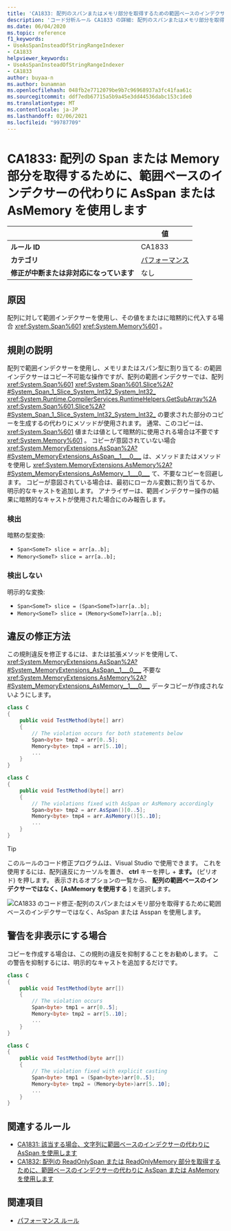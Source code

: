 ```yaml
---
title: 'CA1833: 配列のスパンまたはメモリ部分を取得するための範囲ベースのインデクサーではなく、AsSpan または Asspan を使用します (コード分析)'
description: 'コード分析ルール CA1833 の詳細: 配列のスパンまたはメモリ部分を取得するために範囲ベースのインデクサーの代わりに AsSpan または Asspan を使用する'
ms.date: 06/04/2020
ms.topic: reference
f1_keywords:
- UseAsSpanInsteadOfStringRangeIndexer
- CA1833
helpviewer_keywords:
- UseAsSpanInsteadOfStringRangeIndexer
- CA1833
author: buyaa-n
ms.author: bunamnan
ms.openlocfilehash: 048fb2e7712079be9b7c96968937a3fc41faa61c
ms.sourcegitcommit: ddf7edb67715a5b9a45e3dd44536dabc153c1de0
ms.translationtype: MT
ms.contentlocale: ja-JP
ms.lasthandoff: 02/06/2021
ms.locfileid: "99787709"
---
```

# <a name="ca1833-use-asspan-or-asmemory-instead-of-range-based-indexers-for-getting-span-or-memory-portion-of-an-array"></a>CA1833: 配列の Span または Memory 部分を取得するために、範囲ベースのインデクサーの代わりに AsSpan または AsMemory を使用します

| | 値 |
|-|-|
| **ルール ID** |CA1833|
| **カテゴリ** |[パフォーマンス](performance-warnings.md)|
| **修正が中断または非対応になっています** |なし|

## <a name="cause"></a>原因

配列に対して範囲インデクサーを使用し、その値をまたはに暗黙的に代入する場合 <xref:System.Span%601> <xref:System.Memory%601> 。

## <a name="rule-description"></a>規則の説明

配列で範囲インデクサーを使用し、メモリまたはスパン型に割り当てる: の範囲インデクサーはコピー不可能な操作ですが、配列の範囲インデクサーでは、配列 <xref:System.Span%601> <xref:System.Span%601.Slice%2A?#System_Span_1_Slice_System_Int32_System_Int32_> <xref:System.Runtime.CompilerServices.RuntimeHelpers.GetSubArray%2A> <xref:System.Span%601.Slice%2A?#System_Span_1_Slice_System_Int32_System_Int32_> の要求された部分のコピーを生成するの代わりにメソッドが使用されます。 通常、このコピーは、 <xref:System.Span%601> 値または値として暗黙的に使用される場合は不要です <xref:System.Memory%601> 。 コピーが意図されていない場合 <xref:System.MemoryExtensions.AsSpan%2A?#System_MemoryExtensions_AsSpan__1___0___> は、メソッドまたはメソッドを使用し <xref:System.MemoryExtensions.AsMemory%2A?#System_MemoryExtensions_AsMemory__1___0___> て、不要なコピーを回避します。 コピーが意図されている場合は、最初にローカル変数に割り当てるか、明示的なキャストを追加します。 アナライザーは、範囲インデクサー操作の結果に暗黙的なキャストが使用された場合にのみ報告します。

### <a name="detects"></a>検出

暗黙の型変換:

- `Span<SomeT> slice = arr[a..b];`
- `Memory<SomeT> slice = arr[a..b];`

### <a name="does-not-detect"></a>検出しない

明示的な変換:

- `Span<SomeT> slice = (Span<SomeT>)arr[a..b];`
- `Memory<SomeT> slice = (Memory<SomeT>)arr[a..b];`

## <a name="how-to-fix-violations"></a>違反の修正方法

この規則違反を修正するには、または拡張メソッドを使用して、 <xref:System.MemoryExtensions.AsSpan%2A?#System_MemoryExtensions_AsSpan__1___0___> 不要な <xref:System.MemoryExtensions.AsMemory%2A?#System_MemoryExtensions_AsMemory__1___0___> データコピーが作成されないようにします。

```csharp
class C
{
    public void TestMethod(byte[] arr)
    {
        // The violation occurs for both statements below
        Span<byte> tmp2 = arr[0..5];
        Memory<byte> tmp4 = arr[5..10];
        ...
    }
}
```

```csharp
class C
{
    public void TestMethod(byte[] arr)
    {
        // The violations fixed with AsSpan or AsMemory accordingly
        Span<byte> tmp2 = arr.AsSpan()[0..5];
        Memory<byte> tmp4 = arr.AsMemory()[5..10];
        ...
    }
}
```

> [!TIP]
> このルールのコード修正プログラムは、Visual Studio で使用できます。 これを使用するには、配列違反にカーソルを置き、 **ctrl** キーを押し + **ます。** (ピリオド) を押します。 表示されるオプションの一覧から、 **配列の範囲ベースのインデクサーではなく、[AsMemory を使用する** ] を選択します。
>
> ![CA1833 のコード修正-配列のスパンまたはメモリ部分を取得するために範囲ベースのインデクサーではなく、AsSpan または Asspan を使用します。](media/ca1833_codefix.png)

## <a name="when-to-suppress-warnings"></a>警告を非表示にする場合

コピーを作成する場合は、この規則の違反を抑制することをお勧めします。 この警告を抑制するには、明示的なキャストを追加するだけです。

```csharp
class C
{
    public void TestMethod(byte arr[])
    {
        // The violation occurs
        Span<byte> tmp1 = arr[0..5];
        Memory<byte> tmp2 = arr[5..10];
        ...
    }
}
```

```csharp
class C
{
    public void TestMethod(byte arr[])
    {
        // The violation fixed with explicit casting
        Span<byte> tmp1 = (Span<byte>)arr[0..5];
        Memory<byte> tmp2 = (Memory<byte>)arr[5..10];
        ...
    }
}
```

## <a name="related-rules"></a>関連するルール

- [CA1831: 該当する場合、文字列に範囲ベースのインデクサーの代わりに AsSpan を使用します](ca1831.md)
- [CA1832: 配列の ReadOnlySpan または ReadOnlyMemory 部分を取得するために、範囲ベースのインデクサーの代わりに AsSpan または AsMemory を使用します](ca1832.md)

## <a name="see-also"></a>関連項目

- [パフォーマンス ルール](performance-warnings.md)
